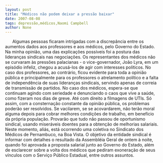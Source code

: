 ```yaml
---
layout: post
title: "Médicos não podem deixar a pressão baixar"
date: 2007-08-08
tags: depressão,médicos,Naomi Campbell
author: None
---
```

&nbsp;
&nbsp;
&nbsp;
Algumas pessoas ficaram intrigadas com a discrep&acirc;ncia entre os aumentos dados aos professores e aos m&eacute;dicos, pelo Governo do Estado. Na minha opini&atilde;o, uma das explica&ccedil;&otilde;es poss&iacute;veis foi a postura das lideran&ccedil;as sindicais nas negocia&ccedil;&otilde;es. Os representantes dos m&eacute;dicos n&atilde;o se curvaram &agrave;s press&otilde;es palacianas - o vice-governador, Jo&atilde;o Lyra, em um epis&oacute;dio infeliz, chegou a acus&aacute;-los de agir com interesses pol&iacute;ticos. No caso dos professores, ao contr&aacute;rio, ficou evidente para toda a opini&atilde;o p&uacute;blica e principalmente para os professores o atrelamento pol&iacute;tico e a falta de independ&ecirc;ncia de suas lideran&ccedil;as sindicais, servindo apenas de correia de transmiss&atilde;o de partidos. 
No caso dos m&eacute;dicos, espera-se que continuam agindo com seriedade e denunciando o caos que vive a sa&uacute;de, como fizeram nos dias de greve. At&eacute; com direito a filmagens de UTIs. S&oacute; assim, com a consterna&ccedil;&atilde;o constante da opini&atilde;o p&uacute;blica, os problemas poder&atilde;o ser resolvidos. Se vacilarem, se se acovardarem, n&atilde;o ter&atilde;o moral alguma depois para cobrar melhores condi&ccedil;&otilde;es de trabalho, em benef&iacute;cio da pr&oacute;pria popula&ccedil;&atilde;o. Provar&atilde;o que tudo n&atilde;o passou de oportunismo sindical, usando miser&aacute;veis doentes para a obten&ccedil;&atilde;o de melhorias salariais.
Neste momento, ali&aacute;s, est&aacute; ocorrendo uma coletiva no Sindicato dos M&eacute;dicos de Pernambuco, na Boa Vista. O objetivo da entidade sindical &eacute; informar com detalhes o resultado da Assembl&eacute;ia Geral de ontem &agrave; noite, quando foi aprovada a proposta salarial junto ao Governo do Estado, al&eacute;m de esclarecer sobre a volta dos m&eacute;dicos que pediram exonera&ccedil;&atilde;o de seus v&iacute;nculos com o Servi&ccedil;o P&uacute;blico Estadual, entre outros assuntos.  